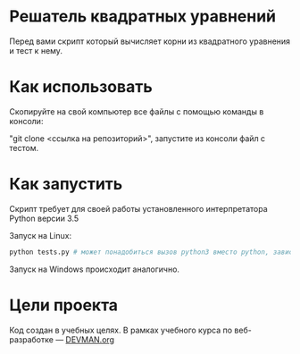 # Решатель квадратных уравнений

Перед вами скрипт который вычисляет корни из квадратного уравнения и тест к нему.

# Как использовать

Скопируйте на свой компьютер все файлы с помощью команды в консоли:

"git clone <ссылка на репозиторий>", запустите из консоли файл с тестом.

# Как запустить

Скрипт требует для своей работы установленного интерпретатора Python версии 3.5

Запуск на Linux:

```bash
python tests.py # может понадобиться вызов python3 вместо python, зависит от настроек операционной системы
```

Запуск на Windows происходит аналогично.

# Цели проекта

Код создан в учебных целях. В рамках учебного курса по веб-разработке ― [DEVMAN.org](https://devman.org)
